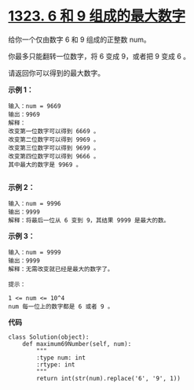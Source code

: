 # [1323. 6 和 9 组成的最大数字](https://leetcode-cn.com/problems/maximum-69-number/)

给你一个仅由数字 6 和 9 组成的正整数 num。

你最多只能翻转一位数字，将 6 变成 9，或者把 9 变成 6 。

请返回你可以得到的最大数字。

 

**示例 1：**

```
输入：num = 9669
输出：9969
解释：
改变第一位数字可以得到 6669 。
改变第二位数字可以得到 9969 。
改变第三位数字可以得到 9699 。
改变第四位数字可以得到 9666 。
其中最大的数字是 9969 。


```

**示例 2：**

```
输入：num = 9996
输出：9999
解释：将最后一位从 6 变到 9，其结果 9999 是最大的数。
```

**示例 3：**

```
输入：num = 9999
输出：9999
解释：无需改变就已经是最大的数字了。
```

```
提示：

1 <= num <= 10^4
num 每一位上的数字都是 6 或者 9 。
```



**代码**

```
class Solution(object):
    def maximum69Number(self, num):
        """
        :type num: int
        :rtype: int
        """
        return int(str(num).replace('6', '9', 1))

```

